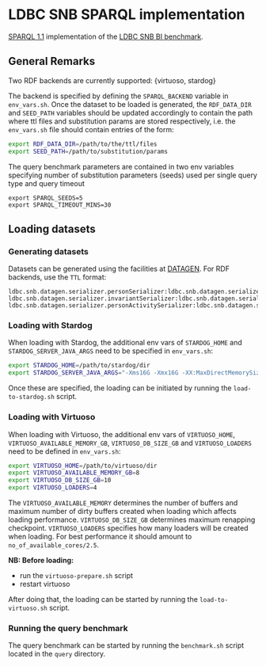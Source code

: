 # LDBC SNB SPARQL implementation

[SPARQL 1.1](https://www.w3.org/TR/sparql11-query/) implementation of the [LDBC SNB BI benchmark](https://github.com/ldbc/ldbc_snb_docs).

## General Remarks
Two RDF backends are currently supported: {virtuoso, stardog}

The backend is specified by defining the `SPARQL_BACKEND` variable in `env_vars.sh`.
Once the dataset to be loaded is generated, the `RDF_DATA_DIR` and `SEED_PATH` variables should be updated accordingly to contain the path where ttl files and substitution params are stored respectively, i.e. the `env_vars.sh` file should contain entries of the form:

```bash
export RDF_DATA_DIR=/path/to/the/ttl/files
export SEED_PATH=/path/to/substitution/params
```

The query benchmark parameters are contained in two env variables specifying number of substitution parameters (seeds) used per single query type and query timeout 
```
export SPARQL_SEEDS=5
export SPARQL_TIMEOUT_MINS=30
```

## Loading datasets

### Generating datasets

Datasets can be generated using the facilities at [DATAGEN](https://github.com/ldbc/ldbc_snb_datagen/). For RDF backends, use the `TTL` format:

```
ldbc.snb.datagen.serializer.personSerializer:ldbc.snb.datagen.serializer.snb.interactive.TurtlePersonSerializer
ldbc.snb.datagen.serializer.invariantSerializer:ldbc.snb.datagen.serializer.snb.interactive.TurtleInvariantSerializer
ldbc.snb.datagen.serializer.personActivitySerializer:ldbc.snb.datagen.serializer.snb.interactive.TurtlePersonActivitySerializer
```


### Loading with Stardog
When loading with Stardog, the additional env vars of `STARDOG_HOME` and `STARDOG_SERVER_JAVA_ARGS` need to be specified in `env_vars.sh`:

```bash
export STARDOG_HOME=/path/to/stardog/dir
export STARDOG_SERVER_JAVA_ARGS="-Xms16G -Xmx16G -XX:MaxDirectMemorySize=128G"
```

Once these are specified, the loading can be initiated by running the `load-to-stardog.sh` script.

### Loading with Virtuoso
When loading with Virtuoso, the additional env vars of `VIRTUOSO_HOME`, `VIRTUOSO_AVAILABLE_MEMORY_GB`, `VIRTUOSO_DB_SIZE_GB` and `VIRTUOSO_LOADERS` need to be defined in `env_vars.sh`:

```bash
export VIRTUOSO_HOME=/path/to/virtuoso/dir
export VIRTUOSO_AVAILABLE_MEMORY_GB=8
export VIRTUOSO_DB_SIZE_GB=10
export VIRTUOSO_LOADERS=4
```

The `VIRTUOSO_AVAILABLE_MEMORY` determines the number of buffers and maximum number of dirty buffers created when loading which affects loading performance. `VIRTUOSO_DB_SIZE_GB` determines maximum renapping checkpoint. `VIRTUOSO_LOADERS` specifies how many loaders will be created when loading. For best performance it should amount to `no_of_available_cores/2.5`.

**NB: Before loading:**
- run the `virtuoso-prepare.sh` script
- restart virtuoso

After doing that, the loading can be started by running the `load-to-virtuoso.sh` script.


### Running the query benchmark
The query benchmark can be started by running the `benchmark.sh` script located in the `query` directory.
